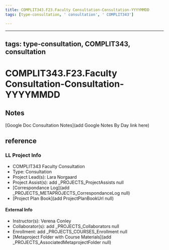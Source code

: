 ```yaml
---
title: COMPLIT343.F23.Faculty Consultation-Consultation-YYYYMMDD
tags: [type-consultation, ' consultation', ' COMPLIT343']

---
```


---
tags: type-consultation, COMPLIT343, consultation
---
# COMPLIT343.F23.Faculty Consultation-Consultation-YYYYMMDD

## Notes
[Google Doc Consultation Notes](add Google Notes By Day link here)

## reference
### LL Project Info
* COMPLIT343 Faculty Consultation
* Type: Consultation
* Project Lead(s): Lara Norgaard
* Project Assist(s): add _PROJECTS_ProjectAssists null
* [Correspondance Log](add _PROJECTS_METAPROJECTS_CorrespondanceLog null)
* [Project Plan Book](add ProjectPlanBookUrl null)

#### External Info
* Instructor(s): Verena Conley
* Collaborator(s): add _PROJECTS_Collaborators null
* Enrollment: add _PROJECTS_COURSES_Enrollment null
* [Metaproject Folder with Course Materials](add _PROJECTS_AssociatedMetaprojectFolder null)

